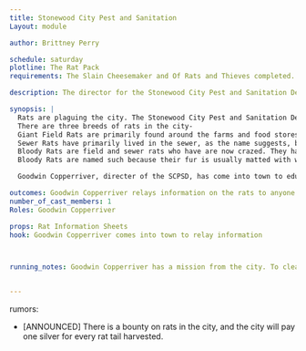 ```yaml
---
title: Stonewood City Pest and Sanitation
Layout: module

author: Brittney Perry

schedule: saturday
plotline: The Rat Pack
requirements: The Slain Cheesemaker and Of Rats and Thieves completed.  

description: The director for the Stonewood City Pest and Sanitation Department has personally come into town to ask for help in eliminating the Giant Rat plague that is threatening the city.

synopsis: | 
  Rats are plaguing the city. The Stonewood City Pest and Sanitation Department have finished an evaluation and have concluded that the rats, which are of the Giant variety, are breeding at an extraordinary rate thanks to a mild winter, an early spring, and thousands of pounds of grain and other foodstuffs left over from the Orc army. It seems as though the Orcs were keeping the population in check as well, and without rat extermination patrols around the grain and food stores, the rats have moved in and thrived. They are becoming well established in the grain stores and silos, the storehouses, the garbage and refuse site, the surrounding farms, and the city itself. The City of Stonewood has put a bounty on rat tails to try and decrease the population before they become a real problem. They are offering 1 silver per rat tail.
  There are three breeds of rats in the city-
  Giant Field Rats are primarily found around the farms and food stores. The Giant Field Rats want only to eat and multiply, and dislike fighting to the point where they will only attack if attacked first and they will defend one another if one is attacked. 
  Sewer Rats have primarily lived in the sewer, as the name suggests, but now are so prolific that they are moving into and are making the refuse site unsafe to use. These rats can cause weakness and disease if they get too close to someone, and if in a large group, they are aggressive and can be a threat. 
  Bloody Rats are field and sewer rats who have are now crazed. They have acquired a taste for blood and flesh somehow, and are not shy about getting it. In large groups, they have been known to even kill without provocation. If that wasn't bad enough, they are now venturing close to town. The rats are are breeding at an extraordinary rate thanks to a mild winter, an early spring, and thousands of pounds of grain and other foodstuffs left over from the Orc army. The city did not know about the rat patrols, and didn't know to continue them. 
  Bloody Rats are named such because their fur is usually matted with what people think is blood. No other difference has been observed between the aggressive rats and the non aggressive rats physically.

  Goodwin Copperriver, directer of the SCPSD, has come into town to educate the adventurers on the rats and explain the bounty. He will relay information on the rats and their habits. He will leave information on the rats with anyone who wants it, and will inform the adventurers that the Black Anvil Company will be coming around periodically to collect their rat tails.

outcomes: Goodwin Copperriver relays information on the rats to anyone who is interested
number_of_cast_members: 1
Roles: Goodwin Copperriver

props: Rat Information Sheets
hook: Goodwin Copperriver comes into town to relay information



running_notes: Goodwin Copperriver has a mission from the city. To clear out the grain stores of the city, of which there are three.


---
```


rumors: 
 - [ANNOUNCED] There is a bounty on rats in the city, and the city will pay one silver for every rat tail harvested.